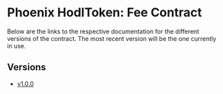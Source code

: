 # Phoenix HodlToken: Fee Contract
Below are the links to the respective documentation for the different versions of the contract. The most recent version will be the one currently in use.

## Versions
- [v1.0.0](./v1/README.md)